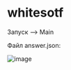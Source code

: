 # whitesotf
Запуск --> Main

Файл answer.json:

![image](https://user-images.githubusercontent.com/79194523/156336112-aa2694b1-ba99-4066-8dcd-a80365684aeb.png)
